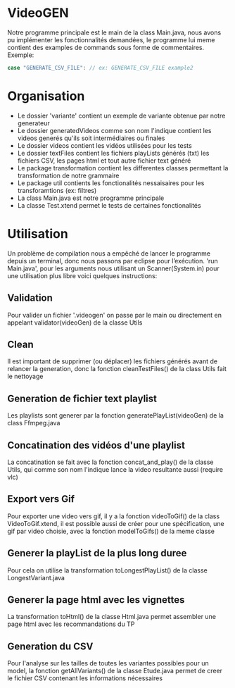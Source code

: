 
# VideoGEN
Notre programme principale est le main de la class Main.java, nous avons pu implémenter les fonctionnalités demandées, le programme lui meme contient des examples de commands sous forme de commentaires. Exemple: 
```java 
case "GENERATE_CSV_FILE": // ex: GENERATE_CSV_FILE example2 
```

# Organisation
- Le dossier 'variante' contient un exemple de variante obtenue par notre generateur
- Le dossier generatedVideos comme son nom l'indique contient les videos generés qu'ils soit intermédiaires ou finales
- Le dossier videos contient les vidéos utilisées pour les tests
- Le dossier textFiles contient les fichiers playLists générés (txt) les fichiers CSV, les pages html et tout autre fichier text généré
- Le package transformation contient les differentes classes permettant la transformation de notre grammaire
- Le package util contients les fonctionalités nessaisaires pour les transforamtions (ex: filtres)
- La class Main.java est notre programme principale
- La classe Test.xtend permet le tests de certaines fonctionalités


# Utilisation

Un problème de compilation nous a empêché de lancer le programme depuis un terminal, donc nous passons par eclipse pour l’exécution.
'run Main.java', pour les arguments nous utilisant un Scanner(System.in)
pour une utilisation plus libre voici quelques instructions:

## Validation

Pour  valider un fichier '.videogen' on passe par le main ou directement en appelant validator(videoGen)  de la classe Utils

## Clean

Il est important de supprimer (ou déplacer) les fichiers générés avant de relancer la generation, donc la fonction cleanTestFiles() de la class Utils fait le nettoyage

## Generation de fichier text playlist

Les playlists sont generer par la fonction generatePlayList(videoGen) de la class Ffmpeg.java

## Concatination des vidéos d'une playlist

La concatination se fait avec la fonction concat_and_play() de la classe Utils, qui comme son nom l'indique lance la video resultante aussi (require vlc)

## Export vers Gif

Pour exporter une video vers gif, il y a la fonction videoToGif() de la class VideoToGif.xtend, il est possible aussi de créer pour une spécification, une gif par video choisie, avec la fonction modelToGifs() de la meme classe


## Generer la playList de la plus long duree
Pour cela on utilise la transformation toLongestPlayList() de la classe LongestVariant.java

## Generer la page html avec les vignettes
La transformation toHtml() de la classe Html.java permet assembler une page html avec les recommandations du TP

## Generation du CSV
Pour l'analyse sur les tailles de toutes les variantes possibles pour un model, la fonction getAllVariants() de la classe Etude.java permet de creer le fichier CSV contenant les informations nécessaires
